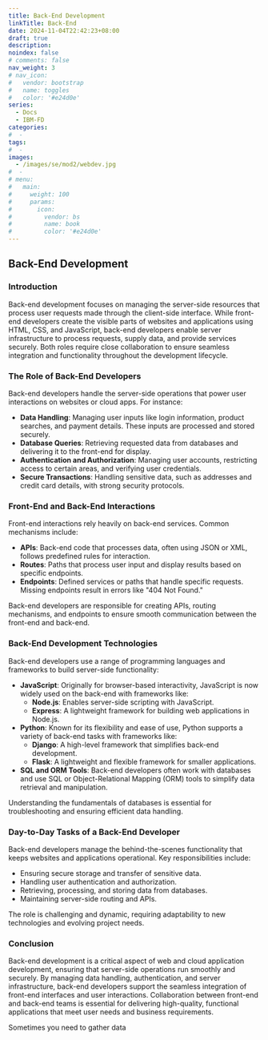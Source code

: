 ```yaml
---
title: Back-End Development
linkTitle: Back-End
date: 2024-11-04T22:42:23+08:00
draft: true
description:
noindex: false
# comments: false
nav_weight: 3
# nav_icon:
#   vendor: bootstrap
#   name: toggles
#   color: '#e24d0e'
series:
  - Docs
  - IBM-FD
categories:
#  -
tags:
#  -
images:
  - /images/se/mod2/webdev.jpg
#  -
# menu:
#   main:
#     weight: 100
#     params:
#       icon:
#         vendor: bs
#         name: book
#         color: '#e24d0e'
---
```


## Back-End Development

### Introduction

Back-end development focuses on managing the server-side resources that process user requests made through the client-side interface. While front-end developers create the visible parts of websites and applications using HTML, CSS, and JavaScript, back-end developers enable server infrastructure to process requests, supply data, and provide services securely. Both roles require close collaboration to ensure seamless integration and functionality throughout the development lifecycle.

### The Role of Back-End Developers

Back-end developers handle the server-side operations that power user interactions on websites or cloud apps. For instance:

- **Data Handling**: Managing user inputs like login information, product searches, and payment details. These inputs are processed and stored securely.
- **Database Queries**: Retrieving requested data from databases and delivering it to the front-end for display.
- **Authentication and Authorization**: Managing user accounts, restricting access to certain areas, and verifying user credentials.
- **Secure Transactions**: Handling sensitive data, such as addresses and credit card details, with strong security protocols.

### Front-End and Back-End Interactions

Front-end interactions rely heavily on back-end services. Common mechanisms include:

- **APIs**: Back-end code that processes data, often using JSON or XML, follows predefined rules for interaction.
- **Routes**: Paths that process user input and display results based on specific endpoints.
- **Endpoints**: Defined services or paths that handle specific requests. Missing endpoints result in errors like "404 Not Found."

Back-end developers are responsible for creating APIs, routing mechanisms, and endpoints to ensure smooth communication between the front-end and back-end.

### Back-End Development Technologies

Back-end developers use a range of programming languages and frameworks to build server-side functionality:

- **JavaScript**: Originally for browser-based interactivity, JavaScript is now widely used on the back-end with frameworks like:
  - **Node.js**: Enables server-side scripting with JavaScript.
  - **Express**: A lightweight framework for building web applications in Node.js.
- **Python**: Known for its flexibility and ease of use, Python supports a variety of back-end tasks with frameworks like:
  - **Django**: A high-level framework that simplifies back-end development.
  - **Flask**: A lightweight and flexible framework for smaller applications.
- **SQL and ORM Tools**: Back-end developers often work with databases and use SQL or Object-Relational Mapping (ORM) tools to simplify data retrieval and manipulation.

Understanding the fundamentals of databases is essential for troubleshooting and ensuring efficient data handling.

### Day-to-Day Tasks of a Back-End Developer

Back-end developers manage the behind-the-scenes functionality that keeps websites and applications operational. Key responsibilities include:

- Ensuring secure storage and transfer of sensitive data.
- Handling user authentication and authorization.
- Retrieving, processing, and storing data from databases.
- Maintaining server-side routing and APIs.

The role is challenging and dynamic, requiring adaptability to new technologies and evolving project needs.

### Conclusion

Back-end development is a critical aspect of web and cloud application development, ensuring that server-side operations run smoothly and securely. By managing data handling, authentication, and server infrastructure, back-end developers support the seamless integration of front-end interfaces and user interactions. Collaboration between front-end and back-end teams is essential for delivering high-quality, functional applications that meet user needs and business requirements.

Sometimes you need to gather data
